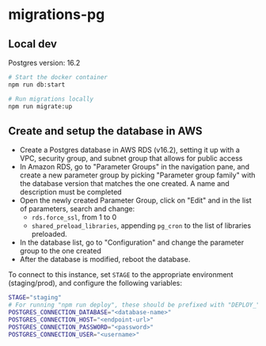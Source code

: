 # migrations-pg

## Local dev

Postgres version: 16.2

```sh
# Start the docker container
npm run db:start

# Run migrations locally
npm run migrate:up
```

## Create and setup the database in AWS

- Create a Postgres database in AWS RDS (v16.2), setting it up with a VPC, security group, and subnet group that allows for public access
- In Amazon RDS, go to "Parameter Groups" in the navigation pane, and create a new parameter group by picking "Parameter group family" with the database version that matches the one created. A name and description must be completed
- Open the newly created Parameter Group, click on "Edit" and in the list of parameters, search and change:
  - `rds.force_ssl`, from 1 to 0
  - `shared_preload_libraries`, appending `pg_cron` to the list of libraries preloaded.
- In the database list, go to "Configuration" and change the parameter group to the one created
- After the database is modified, reboot the database.

To connect to this instance, set `STAGE` to the appropriate environment (staging/prod), and configure the following variables:

```sh
STAGE="staging"
# For running "npm run deploy", these should be prefixed with "DEPLOY_" in CI env.
POSTGRES_CONNECTION_DATABASE="<database-name>"
POSTGRES_CONNECTION_HOST="<endpoint-url>"
POSTGRES_CONNECTION_PASSWORD="<password>"
POSTGRES_CONNECTION_USER="<username>"
```
